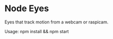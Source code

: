 Node Eyes
=========

Eyes that track motion from a webcam or raspicam.

Usage: npm install && npm start
